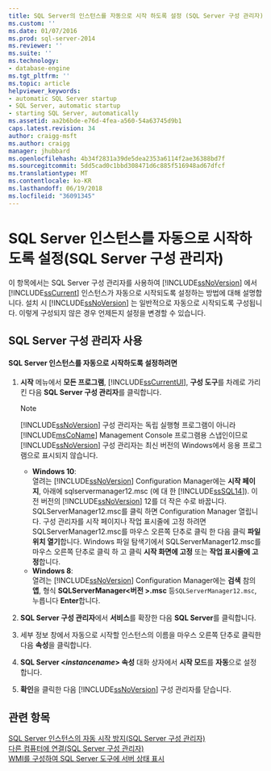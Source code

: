 ```yaml
---
title: SQL Server의 인스턴스를 자동으로 시작 하도록 설정 (SQL Server 구성 관리자) | Microsoft Docs
ms.custom: ''
ms.date: 01/07/2016
ms.prod: sql-server-2014
ms.reviewer: ''
ms.suite: ''
ms.technology:
- database-engine
ms.tgt_pltfrm: ''
ms.topic: article
helpviewer_keywords:
- automatic SQL Server startup
- SQL Server, automatic startup
- starting SQL Server, automatically
ms.assetid: aa2b6bde-e76d-4fea-a560-54a63745d9b1
caps.latest.revision: 34
author: craigg-msft
ms.author: craigg
manager: jhubbard
ms.openlocfilehash: 4b34f2831a39de5dea2353a6114f2ae36388bd7f
ms.sourcegitcommit: 5dd5cad0c1bbd308471d6c885f516948ad67dfcf
ms.translationtype: MT
ms.contentlocale: ko-KR
ms.lasthandoff: 06/19/2018
ms.locfileid: "36091345"
---
```

# <a name="set-an-instance-of-sql-server-to-start-automatically-sql-server-configuration-manager"></a>SQL Server 인스턴스를 자동으로 시작하도록 설정(SQL Server 구성 관리자)
  이 항목에서는 SQL Server 구성 관리자를 사용하여 [!INCLUDE[ssNoVersion](../../includes/ssnoversion-md.md)] 에서 [!INCLUDE[ssCurrent](../../includes/sscurrent-md.md)] 인스턴스가 자동으로 시작되도록 설정하는 방법에 대해 설명합니다. 설치 시 [!INCLUDE[ssNoVersion](../../includes/ssnoversion-md.md)] 는 일반적으로 자동으로 시작되도록 구성됩니다. 이렇게 구성되지 않은 경우 언제든지 설정을 변경할 수 있습니다.  
  
##  <a name="SSMSProcedure"></a> SQL Server 구성 관리자 사용  
  
#### <a name="to-set-an-instance-of-sql-server-to-start-automatically"></a>SQL Server 인스턴스를 자동으로 시작하도록 설정하려면  
  
1.  **시작** 메뉴에서 **모든 프로그램**, [!INCLUDE[ssCurrentUI](../../includes/sscurrentui-md.md)], **구성 도구**를 차례로 가리킨 다음 **SQL Server 구성 관리자**를 클릭합니다.  
  
    > [!NOTE]  
    >  [!INCLUDE[ssNoVersion](../../includes/ssnoversion-md.md)] 구성 관리자는 독립 실행형 프로그램이 아니라 [!INCLUDE[msCoName](../../includes/msconame-md.md)] Management Console 프로그램용 스냅인이므로 [!INCLUDE[ssNoVersion](../../includes/ssnoversion-md.md)] 구성 관리자는 최신 버전의 Windows에서 응용 프로그램으로 표시되지 않습니다.  
    >   
    >  -   **Windows 10**:  
    >          열려는 [!INCLUDE[ssNoVersion](../../includes/ssnoversion-md.md)] Configuration Manager에는 **시작 페이지**, 아래에 sqlservermanager12.msc (에 대 한 [!INCLUDE[ssSQL14](../../includes/sssql14-md.md)]). 이전 버전의 [!INCLUDE[ssNoVersion](../../includes/ssnoversion-md.md)] 12를 더 작은 수로 바꿉니다. SQLServerManager12.msc를 클릭 하면 Configuration Manager 열립니다. 구성 관리자를 시작 페이지나 작업 표시줄에 고정 하려면 SQLServerManager12.msc를 마우스 오른쪽 단추로 클릭 한 다음 클릭 **파일 위치 열기**합니다. Windows 파일 탐색기에서 SQLServerManager12.msc를 마우스 오른쪽 단추로 클릭 하 고 클릭 **시작 화면에 고정** 또는 **작업 표시줄에 고정**합니다.  
    > -   **Windows 8**:  
    >          열려는 [!INCLUDE[ssNoVersion](../../includes/ssnoversion-md.md)] Configuration Manager에는 **검색** 참의 **앱**, 형식 **SQLServerManager\<버전 >.msc** 등`SQLServerManager12.msc`, 누릅니다 **Enter**합니다.  
  
2.  **SQL Server 구성 관리자**에서 **서비스**를 확장한 다음 **SQL Server**를 클릭합니다.  
  
3.  세부 정보 창에서 자동으로 시작할 인스턴스의 이름을 마우스 오른쪽 단추로 클릭한 다음 **속성**을 클릭합니다.  
  
4.  **SQL Server \<***instancename***> 속성** 대화 상자에서 **시작 모드**를 **자동**으로 설정합니다.  
  
5.  **확인**을 클릭한 다음 [!INCLUDE[ssNoVersion](../../includes/ssnoversion-md.md)] 구성 관리자를 닫습니다.  
  
## <a name="see-also"></a>관련 항목  
 [SQL Server 인스턴스의 자동 시작 방지&#40;SQL Server 구성 관리자&#41;](scm-services-prevent-automatic-startup-of-an-instance.md)   
 [다른 컴퓨터에 연결&#40;SQL Server 구성 관리자&#41;](scm-services-connect-to-another-computer.md)   
 [WMI를 구성하여 SQL Server 도구에 서버 상태 표시](../../ssms/configure-wmi-to-show-server-status-in-sql-server-tools.md)  
  
  